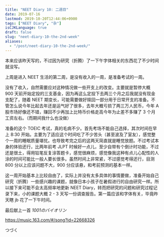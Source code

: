 ```yaml
---
title: "NEET Diary 10: 二週目"
date: 2019-07-16
lastmod: 2019-10-20T12:44:06+0900
tags: ["NEET Diary", "杂"]
isCJKLanguage: true
draft: false
slug: "neet-diary-10-the-2nd-week"
aliases:
  - "/post/neet-diary-10-the-2nd-week/"
---
```


本来应该昨天写的，不过因为研究（折腾）了一下午字体相关的东西花了不少时间就没写。

上周是进入 NEET 生活的第二周，是没有收入的一周，是准备考试的一周。

<!--more-->

没有了收入，自然需要应对这种情况做一些开支上的改变。主要就是暂停大概 900 天前开始定投的三支基金，因为再这么定投下去两三个月之后我就没有现金支配了，随着 NEET 期变长，可能需要做好赎回一部分用于日常开支的准备。不管怎么说今年比起去年还是运气好了很多，去年大概亏损了两三万人民币，今年 A 股市场好像还不错，赚回不少再加上比特币价格走高今年为止差不多赚了 3 个月工资左右。（而期间我什么也没做）

准备的这个 TOEIC 考试，真的毛病不少。首先考场不能自己选择，其次时间在早上 8:30 开始。主要为了适应这个时间吃了不少苦头（甚至波及了室友），感觉整个一周的睡眠质量堪忧。也导致考完之后的这两天简直就是睡觉放题。不过考试本身的体验还行，比两年前考 JLPT 时候好一点儿，至少自带有个倒计时功能，不过还是很土，得用铅笔反复涂答题卡，感觉很麻烦，感觉像我这种有点儿心配性的人涂的时间可能比一般人要长很多。虽然时间上非常紧，不过感觉考得还行，目测 800 分以上应该问题不大，900 分应该悬，和考前预测的基本一样。

这一周开始基本上比较自由了，实际上并没有太多具体的事情要做，准备开始自己研究（折腾）一些感兴趣的课题，就像日本小孩子在暑假进行的自由研究一样。所以接下来可能不会太高频率地更新 NEET Diary，转而把研究的问题和研究过程记录下来，小的课题大概 2 - 3 天写一份调查报告。第一篇应该和字体有关，毕竟昨天瞎 jb 花了一下午时间。

最后献上一首 *1001のバイオリン* 

https://music.163.com/#/song?id=22668326

つづく
